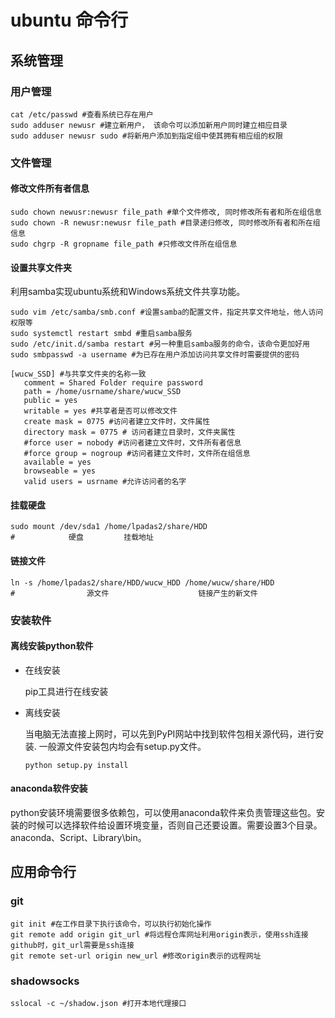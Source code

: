 # ubuntu 命令行

## 系统管理

### 用户管理

```shell
cat /etc/passwd #查看系统已存在用户
sudo adduser newusr #建立新用户， 该命令可以添加新用户同时建立相应目录
sudo adduser newusr sudo #将新用户添加到指定组中使其拥有相应组的权限
```

### 文件管理

#### 修改文件所有者信息

```shell
sudo chown newusr:newusr file_path #单个文件修改, 同时修改所有者和所在组信息
sudo chown -R newusr:newusr file_path #目录递归修改, 同时修改所有者和所在组信息
sudo chgrp -R gropname file_path #只修改文件所在组信息
```

#### 设置共享文件夹

利用samba实现ubuntu系统和Windows系统文件共享功能。

```shell
sudo vim /etc/samba/smb.conf #设置samba的配置文件，指定共享文件地址，他人访问权限等
sudo systemctl restart smbd #重启samba服务
sudo /etc/init.d/samba restart #另一种重启samba服务的命令，该命令更加好用
sudo smbpasswd -a username #为已存在用户添加访问共享文件时需要提供的密码
```

```shell
[wucw_SSD] #与共享文件夹的名称一致
   comment = Shared Folder require password
   path = /home/usrname/share/wucw_SSD
   public = yes
   writable = yes #共享者是否可以修改文件
   create mask = 0775 #访问者建立文件时，文件属性
   directory mask = 0775 # 访问者建立目录时，文件夹属性
   #force user = nobody #访问者建立文件时，文件所有者信息
   #force group = nogroup #访问者建立文件时，文件所在组信息
   available = yes
   browseable = yes
   valid users = usrname #允许访问者的名字
```

#### 挂载硬盘

```shell
sudo mount /dev/sda1 /home/lpadas2/share/HDD 
#            硬盘         挂载地址
```

#### 链接文件

```shell
ln -s /home/lpadas2/share/HDD/wucw_HDD /home/wucw/share/HDD
#                源文件                    链接产生的新文件
```



### 安装软件

#### 离线安装python软件

- 在线安装

  pip工具进行在线安装

- 离线安装

  当电脑无法直接上网时，可以先到PyPI网站中找到软件包相关源代码，进行安装. 一般源文件安装包内均会有setup.py文件。

  ```shell
  python setup.py install
  ```


#### anaconda软件安装

python安装环境需要很多依赖包，可以使用anaconda软件来负责管理这些包。安装的时候可以选择软件给设置环境变量，否则自己还要设置。需要设置3个目录。anaconda、Script、Library\bin。

 

## 应用命令行

### git

``` shell
git init #在工作目录下执行该命令，可以执行初始化操作
git remote add origin git_url #将远程仓库网址利用origin表示，使用ssh连接github时，git_url需要是ssh连接
git remote set-url origin new_url #修改origin表示的远程网址
```

### shadowsocks
```shell
sslocal -c ~/shadow.json #打开本地代理接口
```











